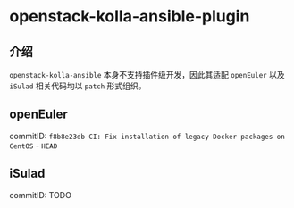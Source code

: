 # openstack-kolla-ansible-plugin

## 介绍

`openstack-kolla-ansible` 本身不支持插件级开发，因此其适配 `openEuler` 以及 `iSulad` 相关代码均以 `patch` 形式组织。

## openEuler

commitID: `f8b8e23db CI: Fix installation of legacy Docker packages on CentOS` - `HEAD`

## iSulad

commitID: TODO

